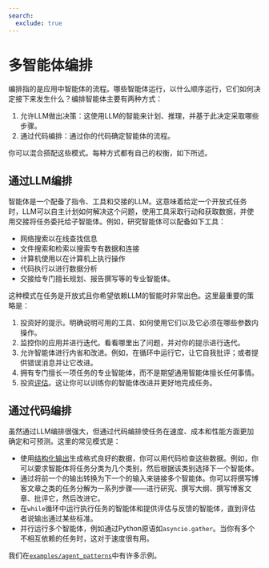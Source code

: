 ```yaml
---
search:
  exclude: true
---
```

# 多智能体编排

编排指的是应用中智能体的流程。哪些智能体运行，以什么顺序运行，它们如何决定接下来发生什么？编排智能体主要有两种方式：

1. 允许LLM做出决策：这使用LLM的智能来计划、推理，并基于此决定采取哪些步骤。
2. 通过代码编排：通过你的代码确定智能体的流程。

你可以混合搭配这些模式。每种方式都有自己的权衡，如下所述。

## 通过LLM编排

智能体是一个配备了指令、工具和交接的LLM。这意味着给定一个开放式任务时，LLM可以自主计划如何解决这个问题，使用工具采取行动和获取数据，并使用交接将任务委托给子智能体。例如，研究智能体可以配备如下工具：

-   网络搜索以在线查找信息
-   文件搜索和检索以搜索专有数据和连接
-   计算机使用以在计算机上执行操作
-   代码执行以进行数据分析
-   交接给专门擅长规划、报告撰写等的专业智能体。

这种模式在任务是开放式且你希望依赖LLM的智能时非常出色。这里最重要的策略是：

1. 投资好的提示。明确说明可用的工具、如何使用它们以及它必须在哪些参数内操作。
2. 监控你的应用并进行迭代。看看哪里出了问题，并对你的提示进行迭代。
3. 允许智能体进行内省和改进。例如，在循环中运行它，让它自我批评；或者提供错误消息并让它改进。
4. 拥有专门擅长一项任务的专业智能体，而不是期望通用智能体擅长任何事情。
5. 投资[评估](https://platform.openai.com/docs/guides/evals)。这让你可以训练你的智能体改进并更好地完成任务。

## 通过代码编排

虽然通过LLM编排很强大，但通过代码编排使任务在速度、成本和性能方面更加确定和可预测。这里的常见模式是：

-   使用[结构化输出](https://platform.openai.com/docs/guides/structured-outputs)生成格式良好的数据，你可以用代码检查这些数据。例如，你可以要求智能体将任务分类为几个类别，然后根据该类别选择下一个智能体。
-   通过将前一个的输出转换为下一个的输入来链接多个智能体。你可以将撰写博客文章之类的任务分解为一系列步骤——进行研究、撰写大纲、撰写博客文章、批评它，然后改进它。
-   在`while`循环中运行执行任务的智能体和提供评估与反馈的智能体，直到评估者说输出通过某些标准。
-   并行运行多个智能体，例如通过Python原语如`asyncio.gather`。当你有多个不相互依赖的任务时，这对于速度很有用。

我们在[`examples/agent_patterns`](https://github.com/openai/openai-agents-python/tree/main/examples/agent_patterns)中有许多示例。